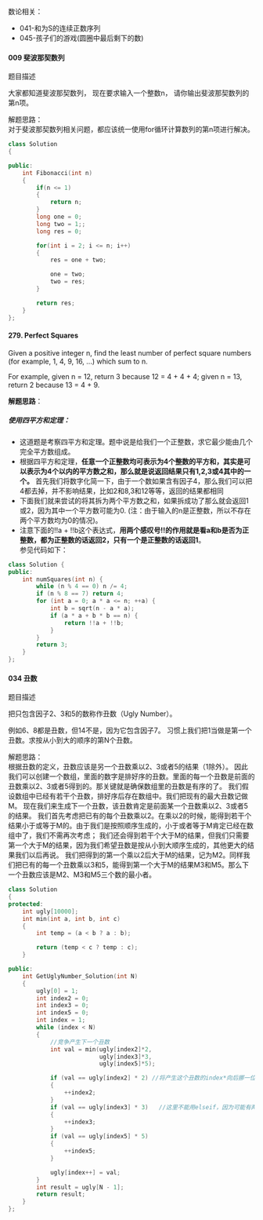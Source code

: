 数论相关：


  * 041-和为S的连续正数序列
  * 045-孩子们的游戏(圆圈中最后剩下的数)

#### 009 斐波那契数列
题目描述

大家都知道斐波那契数列， 现在要求输入一个整数n， 请你输出斐波那契数列的第n项。

解题思路：  
对于斐波那契数列相关问题，都应该统一使用for循环计算数列的第n项进行解决。

```cpp
class Solution
{

public:
    int Fibonacci(int n)
    {
        if(n <= 1)
        {
            return n;
        }
        long one = 0;
        long two = 1;;
        long res = 0;

        for(int i = 2; i <= n; i++)
        {
            res = one + two;

            one = two;
            two = res;
        }

        return res;
    }
};
```

#### 279. Perfect Squares
Given a positive integer n, find the least number of perfect square numbers (for example, 1, 4, 9, 16, ...) which sum to n.  

For example, given n = 12, return 3 because 12 = 4 + 4 + 4; given n = 13, return 2 because 13 = 4 + 9.  

**解题思路**：  
##### 使用四平方和定理：  
* 这道题是考察四平方和定理。题中说是给我们一个正整数，求它最少能由几个完全平方数组成。
* 根据四平方和定理，**任意一个正整数均可表示为4个整数的平方和，其实是可以表示为4个以内的平方数之和，那么就是说返回结果只有1,2,3或4其中的一个。** 首先我们将数字化简一下，由于一个数如果含有因子4，那么我们可以把4都去掉，并不影响结果，比如2和8,3和12等等，返回的结果都相同
* 下面我们就来尝试的将其拆为两个平方数之和，如果拆成功了那么就会返回1或2，因为其中一个平方数可能为0. (注：由于输入的n是正整数，所以不存在两个平方数均为0的情况)。
* 注意下面的!!a + !!b这个表达式，**用两个感叹号!!的作用就是看a和b是否为正整数，都为正整数的话返回2，只有一个是正整数的话返回1**。  
参见代码如下：

```cpp
class Solution {
public:
    int numSquares(int n) {
        while (n % 4 == 0) n /= 4;
        if (n % 8 == 7) return 4;
        for (int a = 0; a * a <= n; ++a) {
            int b = sqrt(n - a * a);
            if (a * a + b * b == n) {
                return !!a + !!b;
            }
        }
        return 3;
    }
};
```


#### 034 丑数
题目描述

把只包含因子2、3和5的数称作丑数（Ugly Number）。

例如6、8都是丑数，但14不是，因为它包含因子7。 习惯上我们把1当做是第一个丑数。求按从小到大的顺序的第N个丑数。

解题思路：  
根据丑数的定义，丑数应该是另一个丑数乘以2、3或者5的结果（1除外）。 因此我们可以创建一个数组，里面的数字是排好序的丑数。里面的每一个丑数是前面的丑数乘以2、3或者5得到的。那关键就是确保数组里的丑数是有序的了。 我们假设数组中已经有若干个丑数，排好序后存在数组中。我们把现有的最大丑数记做M。 现在我们来生成下一个丑数，该丑数肯定是前面某一个丑数乘以2、3或者5的结果。 我们首先考虑把已有的每个丑数乘以2。在乘以2的时候，能得到若干个结果小于或等于M的。由于我们是按照顺序生成的，小于或者等于M肯定已经在数组中了，我们不需再次考虑； 我们还会得到若干个大于M的结果，但我们只需要第一个大于M的结果，因为我们希望丑数是按从小到大顺序生成的，其他更大的结果我们以后再说。 我们把得到的第一个乘以2后大于M的结果，记为M2。同样我们把已有的每一个丑数乘以3和5，能得到第一个大于M的结果M3和M5。那么下一个丑数应该是M2、M3和M5三个数的最小者。
```cpp
class Solution
{
protected:
    int ugly[10000];
    int min(int a, int b, int c)
    {
        int temp = (a < b ? a : b);

        return (temp < c ? temp : c);
    }

public:
    int GetUglyNumber_Solution(int N)
    {
        ugly[0] = 1;
        int index2 = 0;
        int index3 = 0;
        int index5 = 0;
        int index = 1;
        while (index < N)
        {
            //竞争产生下一个丑数
            int val = min(ugly[index2]*2,
                          ugly[index3]*3,
                          ugly[index5]*5);

            if (val == ugly[index2] * 2) //将产生这个丑数的index*向后挪一位；
            {
                ++index2;
            }
            if (val == ugly[index3] * 3)   //这里不能用elseif，因为可能有两个最小值，这时都要挪动；
            {
                ++index3;
            }
            if (val == ugly[index5] * 5)
            {
                ++index5;
            }

            ugly[index++] = val;
        }
        int result = ugly[N - 1];
        return result;
    }
};
```
